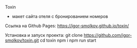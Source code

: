 Toxin
- макет сайта отеля с бронированием номеров

Ссылка на Github Pages:
https://igor-smolkov.github.io/toxin/

Установка и запуск проекта:
git clone https://github.com/igor-smolkov/toxin.git
cd toxin
npm i
npm run start